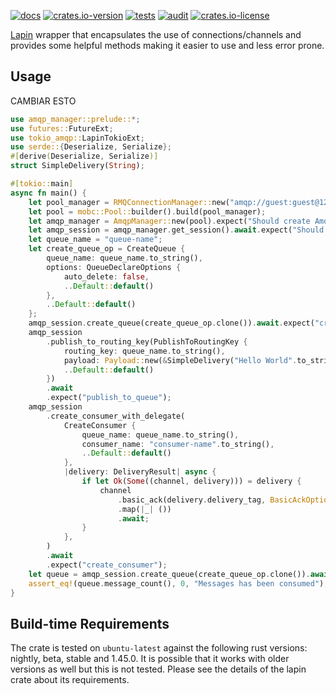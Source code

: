 [![docs](https://docs.rs/amqp-manager/badge.svg)](https://docs.rs/amqp-manager)
[![crates.io-version](https://img.shields.io/crates/v/amqp-manager)](https://crates.io/crates/amqp-manager)
[![tests](https://github.com/adrianbenavides/amqp-manager/workflows/Tests/badge.svg)](https://github.com/adrianbenavides/amqp-manager/actions)
[![audit](https://github.com/adrianbenavides/amqp-manager/workflows/Audit/badge.svg)](https://github.com/adrianbenavides/amqp-manager/actions)
[![crates.io-license](https://img.shields.io/crates/l/amqp-manager)](LICENSE)

[Lapin](https://github.com/CleverCloud/lapin) wrapper that encapsulates the use of connections/channels and provides some 
helpful methods making it easier to use and less error prone. 

## Usage

CAMBIAR ESTO

```rust
use amqp_manager::prelude::*;
use futures::FutureExt;
use tokio_amqp::LapinTokioExt;
use serde::{Deserialize, Serialize};
#[derive(Deserialize, Serialize)]
struct SimpleDelivery(String);

#[tokio::main]
async fn main() {
    let pool_manager = RMQConnectionManager::new("amqp://guest:guest@127.0.0.1:5672//".to_string(), ConnectionProperties::default().with_tokio());
    let pool = mobc::Pool::builder().build(pool_manager);
    let amqp_manager = AmqpManager::new(pool).expect("Should create AmqpManager instance");
    let amqp_session = amqp_manager.get_session().await.expect("Should create AmqpSession instance");
    let queue_name = "queue-name";
    let create_queue_op = CreateQueue {
        queue_name: queue_name.to_string(),
        options: QueueDeclareOptions {
            auto_delete: false,
            ..Default::default()
        },
        ..Default::default()
    };
    amqp_session.create_queue(create_queue_op.clone()).await.expect("create_queue");
    amqp_session
        .publish_to_routing_key(PublishToRoutingKey {
            routing_key: queue_name.to_string(),
            payload: Payload::new(&SimpleDelivery("Hello World".to_string())).unwrap(),
            ..Default::default()
        })
        .await
        .expect("publish_to_queue");
    amqp_session
        .create_consumer_with_delegate(
            CreateConsumer {
                queue_name: queue_name.to_string(),
                consumer_name: "consumer-name".to_string(),
                ..Default::default()
            },
            |delivery: DeliveryResult| async {
                if let Ok(Some((channel, delivery))) = delivery {
                    channel
                        .basic_ack(delivery.delivery_tag, BasicAckOptions::default())
                        .map(|_| ())
                        .await;
                }
            },
        )
        .await
        .expect("create_consumer");
    let queue = amqp_session.create_queue(create_queue_op.clone()).await.expect("create_queue");
    assert_eq!(queue.message_count(), 0, "Messages has been consumed");
}
```

## Build-time Requirements

The crate is tested on `ubuntu-latest` against the following rust versions: nightly, beta, stable and 1.45.0.
It is possible that it works with older versions as well but this is not tested.
Please see the details of the lapin crate about its requirements.